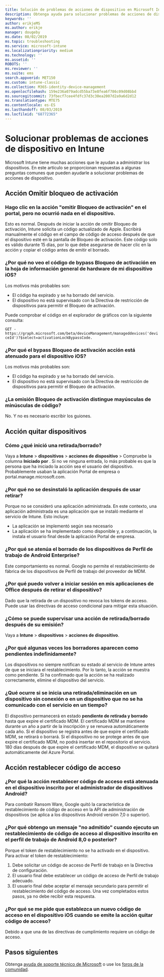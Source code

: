 ```yaml
---
title: Solución de problemas de acciones de dispositivo en Microsoft Intune - Azure | Microsoft Docs
description: Obtenga ayuda para solucionar problemas de acciones de dispositivo.
keywords: ''
author: erikjeMS
ms.author: erikje
manager: dougeby
ms.date: 08/02/2019
ms.topic: troubleshooting
ms.service: microsoft-intune
ms.localizationpriority: medium
ms.technology: ''
ms.assetid: ''
ROBOTS: ''
ms.reviewer: ''
ms.suite: ems
search.appverid: MET150
ms.custom: intune-classic
ms.collection: M365-identity-device-management
ms.openlocfilehash: 159e236a079adcd55ba73e8fea6f786c09d08bbd
ms.sourcegitcommit: 73fbecf7cee4fdfc37d3c30ea2007d2a9a6d2d12
ms.translationtype: MTE75
ms.contentlocale: es-ES
ms.lasthandoff: 08/03/2019
ms.locfileid: "68772365"
---
```

# <a name="troubleshoot-device-actions-in-intune"></a>Solucionar problemas de acciones de dispositivo en Intune

Microsoft Intune tiene muchas acciones que le ayudan a administrar los dispositivos. En este artículo se proporcionan respuestas a algunas preguntas comunes que pueden ayudarle a solucionar problemas de acciones de dispositivo.

## <a name="bypass-activation-lock-action"></a>Acción Omitir bloqueo de activación

### <a name="i-clicked-the-bypass-activation-lock-action-in-the-portal-but-nothing-happened-on-the-device"></a>Hago clic en la acción "omitir Bloqueo de activación" en el portal, pero no ocurrió nada en el dispositivo.
Esto es normal. Después de iniciar la acción de omitir Bloqueo de activación, Intune solicita un código actualizado de Apple. Escribirá manualmente el código en el campo de código de acceso después de que el dispositivo esté en la pantalla de Bloqueo de activación. Este código solo es válido durante 15 días, por lo que debe asegurarse de hacer clic en la acción y copiar el código antes de emitir el borrado.

### <a name="why-dont-i-see-the-bypass-activation-lock-code-in-the-hardware-overview-blade-of-my-ios-device"></a>¿Por qué no veo el código de bypass Bloqueo de activación en la hoja de información general de hardware de mi dispositivo iOS?
Los motivos más probables son:
- El código ha expirado y se ha borrado del servicio.
- El dispositivo no está supervisado con la Directiva de restricción de dispositivos para permitir el Bloqueo de activación.

Puede comprobar el código en el explorador de gráficos con la siguiente consulta:

```GET - https://graph.microsoft.com/beta/deviceManagement/manageddevices('deviceId')?$select=activationLockBypassCode.```

### <a name="why-is-the-bypass-activation-lock-action-greyed-out-for-my-ios-device"></a>¿Por qué el bypass Bloqueo de activación acción está atenuado para el dispositivo iOS?
Los motivos más probables son: 
- El código ha expirado y se ha borrado del servicio.
- El dispositivo no está supervisado con la Directiva de restricción de dispositivos para permitir el Bloqueo de activación.

### <a name="is-the-bypass-activation-lock-code-case-sensitive"></a>¿La omisión Bloqueo de activación distingue mayúsculas de minúsculas de código?
No. Y no es necesario escribir los guiones.

## <a name="remove-devices-action"></a>Acción quitar dispositivos

### <a name="how-do-i-tell-who-started-a-retirewipe"></a>Cómo ¿qué inició una retirada/borrado?
Vaya a **Intune** > **dispositivos** > **acciones de dispositivo** > Compruebe la columna **Iniciado por** .
Si no ve ninguna entrada, lo más probable es que la persona que ha iniciado la acción sea el usuario del dispositivo. Probablemente usaban la aplicación Portal de empresa o portal.manage.microsoft.com.

### <a name="why-wasnt-my-application-uninstalled-after-using-retire"></a>¿Por qué no se desinstaló la aplicación después de usar retirar?
Porque no se consideró una aplicación administrada. En este contexto, una aplicación administrada es una aplicación que se instaló mediante el servicio de Intune. Esto incluye:
- La aplicación se implementó según sea necesario
- La aplicación se ha implementado como disponible y, a continuación, la instala el usuario final desde la aplicación Portal de empresa.

### <a name="why-is-wipe-grayed-out-for-android-enterprise-work-profile-devices"></a>¿Por qué se atenúa el borrado de los dispositivos de Perfil de trabajo de Android Enterprise?
Este comportamiento es normal. Google no permite el restablecimiento de fábrica de los dispositivos de Perfil de trabajo del proveedor de MDM.

### <a name="why-can-i-sign-back-into-my-office-apps-after-my-device-was-retired"></a>¿Por qué puedo volver a iniciar sesión en mis aplicaciones de Office después de retirar el dispositivo?
Dado que la retirada de un dispositivo no revoca los tokens de acceso. Puede usar las directivas de acceso condicional para mitigar esta situación.

### <a name="how-can-i-monitor-a-retirewipe-action-after-it-was-issued"></a>¿Cómo se puede supervisar una acción de retirada/borrado después de su emisión?
Vaya a **Intune** > **dispositivos** > **acciones de dispositivo**.

### <a name="why-do-wipes-sometimes-show-as-pending-indefinitely"></a>¿Por qué algunas veces los borradores aparecen como pendientes indefinidamente?
Los dispositivos no siempre notifican su estado al servicio de Intune antes de que se iniciara el restablecimiento. Por lo tanto, la acción se muestra como pendiente. Si ha confirmado que la acción se ha realizado correctamente, elimine el dispositivo del servicio.

### <a name="what-happens-if-i-start-a-retirewipe-on-an-offline-device-or-a-device-that-hasnt-communicated-with-the-service-in-a-while"></a>¿Qué ocurre si se inicia una retirada/eliminación en un dispositivo sin conexión o en un dispositivo que no se ha comunicado con el servicio en un tiempo?
El dispositivo permanecerá en estado **pendiente de retirada y borrado** hasta que expire el certificado MDM. El certificado MDM se mantiene durante un año a partir de la inscripción y se renueva automáticamente cada año. Si el dispositivo se registra antes de que expire el certificado MDM, se retirará o borrará. Si el dispositivo no se protege antes de que expire el certificado MDM, no podrá insertar en el repositorio el servicio. 180 días después de que expire el certificado MDM, el dispositivo se quitará automáticamente del Azure Portal.


## <a name="reset-passcode-action"></a>Acción restablecer código de acceso

### <a name="why-is-the-reset-passcode-action-greyed-out-on-my-android-device-admin-enrolled-device"></a>¿Por qué la acción restablecer código de acceso está atenuada en el dispositivo inscrito por el administrador de dispositivos Android?
Para combatir Ransom Ware, Google quitó la característica de restablecimiento de código de acceso en la API de administración de dispositivos (se aplica a los dispositivos Android versión 7,0 o superior).

### <a name="why-do-i-get-a-not-supported-message-when-i-issue-a-passcode-reset-to-my-android-80-or-later-work-profile-enrolled-device"></a>¿Por qué obtengo un mensaje "no admitido" cuando ejecuto un restablecimiento de código de acceso al dispositivo inscrito en el perfil de trabajo de Android 8,0 o posterior?
Porque el token de restablecimiento no se ha activado en el dispositivo. Para activar el token de restablecimiento:
1. Debe solicitar un código de acceso de Perfil de trabajo en la Directiva de configuración.
2. El usuario final debe establecer un código de acceso de Perfil de trabajo adecuado.
3. El usuario final debe aceptar el mensaje secundario para permitir el restablecimiento del código de acceso.
Una vez completados estos pasos, ya no debe recibir esta respuesta.

### <a name="why-am-i-prompted-to-set-a-new-passcode-on-my-ios-device-when-i-issue-the-remove-passcode-action"></a>¿Por qué se me pide que establezca un nuevo código de acceso en el dispositivo iOS cuando se emite la acción quitar código de acceso?
Debido a que una de las directivas de cumplimiento requiere un código de acceso.

## <a name="next-steps"></a>Pasos siguientes

Obtenga [ayuda de soporte técnico de Microsoft](get-support.md) o use los [foros de la comunidad](https://social.technet.microsoft.com/Forums/en-US/home?category=microsoftintune).
